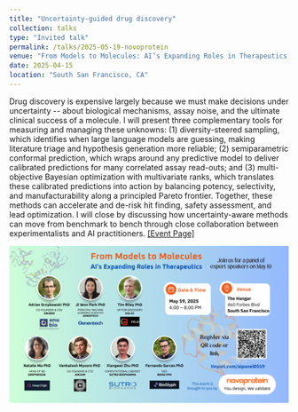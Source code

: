 ```yaml
---
title: "Uncertainty-guided drug discovery"
collection: talks
type: "Invited talk"
permalink: /talks/2025-05-19-novoprotein
venue: "From Models to Molecules: AI’s Expanding Roles in Therapeutics, hosted by Novoprotein"
date: 2025-04-15
location: "South San Francisco, CA"
---
```


Drug discovery is expensive largely because we must make decisions under uncertainty -- about biological mechanisms, assay noise, and the ultimate clinical success of a molecule. I will present three complementary tools for measuring and managing these unknowns: (1) diversity-steered sampling, which identifies when large language models are guessing, making literature triage and hypothesis generation more reliable; (2) semiparametric conformal prediction, which wraps around any predictive model to deliver calibrated predictions for many correlated assay read-outs; and (3) multi-objective Bayesian optimization with multivariate ranks, which translates these calibrated predictions into action by balancing potency, selectivity, and manufacturability along a principled Pareto frontier. Together, these methods can accelerate and de-risk hit finding, safety assessment, and lead optimization. I will close by discussing how uncertainty-aware methods can move from benchmark to bench through close collaboration between experimentalists and AI practitioners. [[Event Page]](https://www.linkedin.com/events/frommodelstomolecules-ai-sexpan7326742491452293120/)

![Event Poster](/files/novoprotein_poster.png)